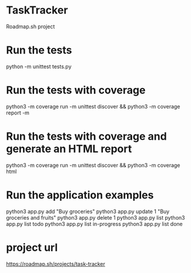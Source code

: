 # TaskTracker
Roadmap.sh project

# Run the tests
python -m unittest tests.py

# Run the tests with coverage
python3 -m coverage run -m unittest discover && python3 -m coverage report -m

# Run the tests with coverage and generate an HTML report
python3 -m coverage run -m unittest discover && python3 -m coverage html

# Run the application examples
python3 app.py add "Buy groceries"
python3 app.py update 1 "Buy groceries and fruits"
python3 app.py delete 1
python3 app.py list
python3 app.py list todo
python3 app.py list in-progress
python3 app.py list done


# project url
https://roadmap.sh/projects/task-tracker